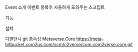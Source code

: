 Event
소개
이벤트 등록후 사용하게 도와주는 스크립트


기능


설치

디펜던시
git 종속성
Metaverse.Core
https://meta-bitbucket.com2us.com/scm/c2verse/com.com2verse.core.git